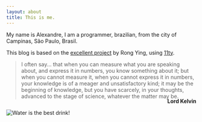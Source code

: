 ```yaml
---
layout: about
title: This is me.
---
```


My name is Alexandre, I am a programmer, brazilian, from the city of Campinas, São Paulo, Brasil.

This blog is based on the [excellent project](https://github.com/kohrongying/11ty-blog-starter) by Rong Ying, using [11ty](https://www.11ty.dev/).

> I often say... that when you can measure what you are speaking about, and express it in numbers, you know something about it; but when you cannot measure it, when you cannot express it in numbers, your knowledge is of a meager and unsatisfactory kind; it may be the beginning of knowledge, but you have scarcely, in your thoughts, advanced to the stage of science, whatever the matter may be.

**<p align="right" style="margin-top:-18px;">Lord Kelvin</p>**

<img class="my-4" src="/assets/img/water_is_the_best_drink.jpg" alt="Water is the best drink!" title="Water is the best drink!" />